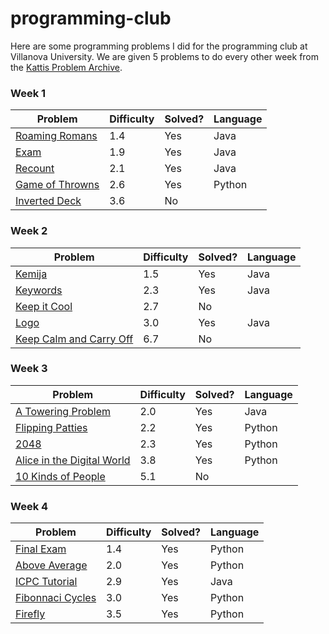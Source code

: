 # programming-club

Here are some programming problems I did for the programming club at Villanova University.
We are given 5 problems to do every other week from the [Kattis Problem Archive](https://open.kattis.com).

### Week 1
| Problem | Difficulty | Solved? | Language |
|---------|------------|---------|----------|
| [Roaming Romans](https://open.kattis.com/problems/romans) | 1.4 | Yes | Java |
| [Exam](https://open.kattis.com/problems/exam) | 1.9 | Yes | Java |
| [Recount](https://open.kattis.com/problems/recount) | 2.1 | Yes | Java |
| [Game of Throwns](https://open.kattis.com/problems/throwns) | 2.6 | Yes | Python |
| [Inverted Deck](https://open.kattis.com/problems/inverteddeck) | 3.6 | No | |

### Week 2
| Problem | Difficulty | Solved? | Language |
|---------|------------|---------|----------|
| [Kemija](https://open.kattis.com/problems/kemija08) | 1.5 | Yes | Java |
| [Keywords](https://open.kattis.com/problems/keywords) | 2.3 | Yes | Java |
| [Keep it Cool](https://open.kattis.com/problems/keepitcool) | 2.7 | No | |
| [Logo](https://open.kattis.com/problems/logo) | 3.0 | Yes | Java |
| [Keep Calm and Carry Off](https://open.kattis.com/problems/keepcalmandcarryoff) | 6.7 | No | |

### Week 3
| Problem | Difficulty | Solved? | Language |
|---------|------------|---------|----------|
| [A Towering Problem](https://open.kattis.com/problems/towering) | 2.0 | Yes | Java |
| [Flipping Patties](https://open.kattis.com/problems/flippingpatties) | 2.2 | Yes | Python |
| [2048](https://open.kattis.com/problems/2048) | 2.3 | Yes | Python |
| [Alice in the Digital World](https://open.kattis.com/problems/alicedigital) | 3.8 | Yes | Python |
| [10 Kinds of People](https://open.kattis.com/problems/10kindsofpeople) | 5.1 | No | |

### Week 4
| Problem | Difficulty | Solved? | Language |
|---------|------------|---------|----------|
| [Final Exam](https://open.kattis.com/problems/finalexam2) | 1.4 | Yes | Python |
| [Above Average](https://open.kattis.com/problems/aboveaverage) | 2.0 | Yes | Python |
| [ICPC Tutorial](https://open.kattis.com/problems/tutorial) | 2.9 | Yes | Java |
| [Fibonnaci Cycles](https://open.kattis.com/problems/fibonaccicycles) | 3.0 | Yes | Python |
| [Firefly](https://open.kattis.com/problems/firefly) | 3.5 | Yes | Python |

